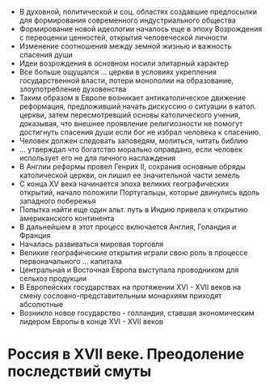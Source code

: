 - В духовной, политической и соц. областях создавшие предпосылки для формирования современного индустриального общества
- Формирование новой идеологии началось еще в эпоху Возрождения с переоценки ценностей, открытия человеческой личности
- Изменение соотношения между земной жизнью и важность спасения души
- Идеи возрождения в основном носили элитарный характер
- Все больше ощущался ... церкви в условиях укрепления государственной власти, потери монополии на образование, злоупотребление духовенства
- Таким образом в Европе возникает антикатолическое движение реформация, предложивший начать дискуссию о ситуации в катол. церкви, затем пересмотревший основы католического учения, доказывая, что внешнее проявление религиозности не помогут достигнуть спасения души если бог не избрал человека к спасению.
- Человек должен следовать заповедям, молиться, читать библию
- ... утверждал что богатство морально оправдано, если человек использует его не для личного наслаждения
- В Англии реформы провел Генрих II, сохранив основные обряды католической церкви, он лишил ее значительной части земель
- С конца XV века начинается эпоха великих географических открытий, начало положили Португальцы, которые двинулись вдоль западного побережья
- Попытка найти еще один альт. путь в Индию привела к открытию американского континента
- В дальнейшем в этот процесс включается Англия, Голандия и Франция
- Началась развиваться мировая торговля
- Великие географические открытия играли свою роль в процессе первоначального ... капитала
- Центральная и Восточная Европа выступала проводником для сельхоз продукции
- В Европейских государствах на протяжении XVI - XVII веков на смену сословно-представительным монархиям приходят абсолютные
- Возникло новое государство - голландия, ставшая экономическим лидером Европы в конце XVI - XVII веков
# Россия в XVII веке. Преодоление последствий смуты